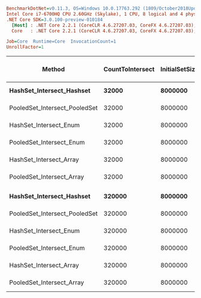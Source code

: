 ``` ini

BenchmarkDotNet=v0.11.3, OS=Windows 10.0.17763.292 (1809/October2018Update/Redstone5)
Intel Core i7-6700HQ CPU 2.60GHz (Skylake), 1 CPU, 8 logical and 4 physical cores
.NET Core SDK=3.0.100-preview-010184
  [Host] : .NET Core 2.2.1 (CoreCLR 4.6.27207.03, CoreFX 4.6.27207.03), 64bit RyuJIT
  Core   : .NET Core 2.2.1 (CoreCLR 4.6.27207.03, CoreFX 4.6.27207.03), 64bit RyuJIT

Job=Core  Runtime=Core  InvocationCount=1  
UnrollFactor=1  

```
|                        Method | CountToIntersect | InitialSetSize |      Mean |     Error |    StdDev |    Median | Ratio | RatioSD | Gen 0/1k Op | Gen 1/1k Op | Gen 2/1k Op | Allocated Memory/Op |
|------------------------------ |----------------- |--------------- |----------:|----------:|----------:|----------:|------:|--------:|------------:|------------:|------------:|--------------------:|
|     **HashSet_Intersect_Hashset** |            **32000** |        **8000000** |  **6.346 ms** | **0.2150 ms** | **0.6236 ms** |  **6.191 ms** |  **1.00** |    **0.00** |           **-** |           **-** |           **-** |                   **-** |
| PooledSet_Intersect_PooledSet |            32000 |        8000000 |  5.926 ms | 0.2170 ms | 0.6296 ms |  5.834 ms |  0.94 |    0.12 |           - |           - |           - |                   - |
|        HashSet_Intersect_Enum |            32000 |        8000000 |  4.882 ms | 0.2152 ms | 0.6312 ms |  4.860 ms |  0.78 |    0.11 |           - |           - |           - |             12608 B |
|      PooledSet_Intersect_Enum |            32000 |        8000000 |  4.146 ms | 0.2480 ms | 0.7195 ms |  3.879 ms |  0.66 |    0.12 |           - |           - |           - |             12568 B |
|       HashSet_Intersect_Array |            32000 |        8000000 |  4.807 ms | 0.1723 ms | 0.4943 ms |  4.760 ms |  0.77 |    0.11 |           - |           - |           - |             12600 B |
|     PooledSet_Intersect_Array |            32000 |        8000000 |  3.935 ms | 0.1809 ms | 0.5276 ms |  3.888 ms |  0.63 |    0.10 |           - |           - |           - |             12528 B |
|                               |                  |                |           |           |           |           |       |         |             |             |             |                     |
|     **HashSet_Intersect_Hashset** |           **320000** |        **8000000** |  **3.407 ms** | **0.1726 ms** | **0.4981 ms** |  **3.401 ms** |  **1.00** |    **0.00** |           **-** |           **-** |           **-** |                   **-** |
| PooledSet_Intersect_PooledSet |           320000 |        8000000 |  3.791 ms | 0.4969 ms | 1.3851 ms |  3.229 ms |  1.13 |    0.44 |           - |           - |           - |                   - |
|        HashSet_Intersect_Enum |           320000 |        8000000 | 14.503 ms | 0.3168 ms | 0.9190 ms | 14.497 ms |  4.34 |    0.68 |           - |           - |           - |             12608 B |
|      PooledSet_Intersect_Enum |           320000 |        8000000 | 12.730 ms | 0.2539 ms | 0.4447 ms | 12.707 ms |  3.67 |    0.46 |           - |           - |           - |             12568 B |
|       HashSet_Intersect_Array |           320000 |        8000000 | 14.026 ms | 0.4271 ms | 1.2256 ms | 13.750 ms |  4.18 |    0.61 |           - |           - |           - |             12600 B |
|     PooledSet_Intersect_Array |           320000 |        8000000 | 11.963 ms | 0.4623 ms | 1.3411 ms | 11.772 ms |  3.60 |    0.73 |           - |           - |           - |             12528 B |
